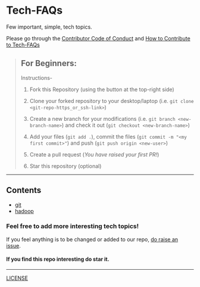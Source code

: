 # Tech-FAQs

Few important, simple, tech topics.


Please go through the [Contributor Code of Conduct](https://github.com/animenon/Tech-FAQs/blob/master/CODE_OF_CONDUCT.md)
and [How to Contribute to Tech-FAQs](https://github.com/animenon/Tech-FAQs/blob/master/CONTRIBUTING.md)

> ## For Beginners:
>
> Instructions-
>
> 1. Fork this Repository (using the button at the top-right side)
>     
> 2. Clone your forked repository to your desktop/laptop (i.e. `git clone <git-repo-https_or_ssh-link>`)
> 3. Create a new branch for your modifications (i.e. `git branch <new-branch-name>`) and check it out (`git checkout <new-branch-name>`)
> 4. Add your files (`git add .`), commit the files (`git commit -m "<my first commit>"`) and push (`git push origin <new-user>`)
> 5. Create a pull request (*You have raised your first PR!*)
> 6. Star this repository (optional)


---

## Contents

* [git](https://github.com/animenon/Tech-FAQs/tree/master/git)
* [hadoop](https://github.com/animenon/Tech-FAQs/tree/master/hadoop)

### Feel free to add more interesting tech topics!

If you feel anything is to be changed or added to our repo, [do raise an issue](https://github.com/animenon/Tech-FAQs/issues).
#### If you find this repo interesting do **star** it.

------
[LICENSE](https://github.com/animenon/Tech-FAQs/blob/master/LICENSE)

